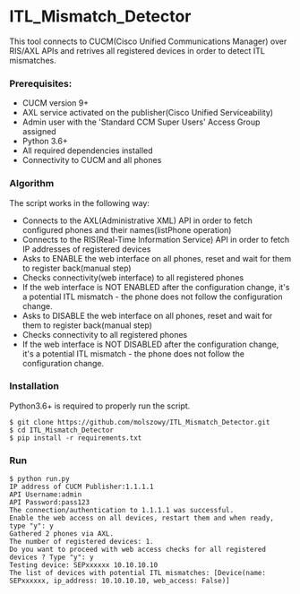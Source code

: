 # ITL_Mismatch_Detector
This tool connects to CUCM(Cisco Unified Communications Manager) over RIS/AXL APIs and retrives 
all registered devices in order to detect ITL mismatches.


### Prerequisites:
* CUCM version 9+
* AXL service activated on the publisher(Cisco Unified Serviceability)
* Admin user with the 'Standard CCM Super Users' Access Group assigned
* Python 3.6+
* All required dependencies installed
* Connectivity to CUCM and all phones

### Algorithm

The script works in the following way:

* Connects to the AXL(Administrative XML) API in order to fetch configured phones and their names(listPhone operation) 
* Connects to the RIS(Real-Time Information Service) API in order to fetch IP addresses of registered devices
* Asks to ENABLE the web interface on all phones, reset and wait for them to register back(manual step)
* Checks connectivity(web interface) to all registered phones
* If the web interface is NOT ENABLED after the configuration change,
it's a potential ITL mismatch - the phone does not follow the configuration change.
* Asks to DISABLE the web interface on all phones, reset and wait for them to register back(manual step)
* Checks connectivity to all registered phones
* If the web interface is NOT DISABLED after the configuration change,
it's a potential ITL mismatch - the phone does not follow the configuration change.

### Installation

Python3.6+ is required to properly run the script.

```
$ git clone https://github.com/molszowy/ITL_Mismatch_Detector.git
$ cd ITL_Mismatch_Detector
$ pip install -r requirements.txt
```

### Run

```
$ python run.py
IP address of CUCM Publisher:1.1.1.1
API Username:admin
API Password:pass123
The connection/authentication to 1.1.1.1 was successful.
Enable the web access on all devices, restart them and when ready, type "y": y
Gathered 2 phones via AXL.
The number of registered devices: 1.
Do you want to proceed with web access checks for all registered devices ? Type "y": y
Testing device: SEPxxxxxx 10.10.10.10
The list of devices with potential ITL mismatches: [Device(name: SEPxxxxxx, ip_address: 10.10.10.10, web_access: False)]
```
